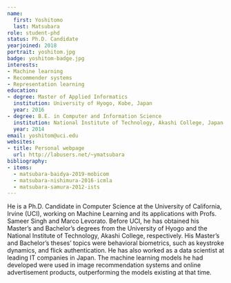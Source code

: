 ```yaml
---
name:
  first: Yoshitomo
  last: Matsubara
role: student-phd
status: Ph.D. Candidate
yearjoined: 2018
portrait: yoshitom.jpg
badge: yoshitom-badge.jpg
interests:
- Machine learning
- Recommender systems
- Representation learning
education:
- degree: Master of Applied Informatics
  institution: University of Hyogo, Kobe, Japan
  year: 2016
- degree: B.E. in Computer and Information Science
  institution: National Institute of Technology, Akashi College, Japan
  year: 2014
email: yoshitom@uci.edu
websites:
- title: Personal webpage
  url: http://labusers.net/~ymatsubara
bibliography:
- items:
  - matsubara-baidya-2019-mobicom
  - matsubara-nishimura-2016-icmla
  - matsubara-samura-2012-ists
---
```


He is a Ph.D. Candidate in Computer Science at the University of California, Irvine (UCI), working on Machine Learning and its applications with Profs. Sameer Singh and Marco Levorato. Before UCI, he has obtained his Master’s and Bachelor’s degrees from the University of Hyogo and the National Institute of Technology, Akashi College, respectively. His Master’s and Bachelor’s theses’ topics were behavioral biometrics, such as keystroke dynamics, and flick authentication. He has also worked as a data scientist at leading IT companies in Japan. The machine learning models he had developed were used in image recommendation systems and online advertisement products, outperforming the models existing at that time.

